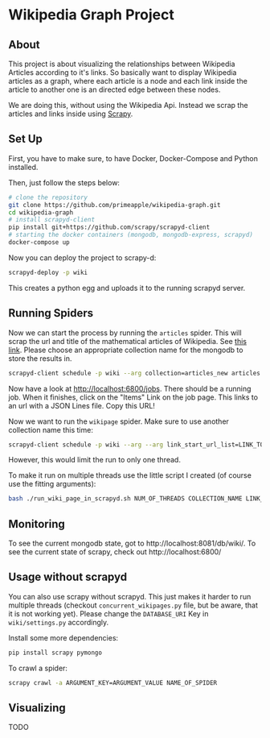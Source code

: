# Wikipedia Graph Project

## About
This project is about visualizing the relationships between Wikipedia Articles according to it's links. So basically want to display Wikipedia articles as a graph, where each article is a node and each link inside the article to another one is an directed edge between these nodes.

We are doing this, without using the Wikipedia Api. Instead we scrap the articles and links inside using [Scrapy](https://scrapy.org/).


## Set Up
First, you have to make sure, to have Docker, Docker-Compose and Python installed.

Then, just follow the steps below:

```bash
# clone the repository
git clone https://github.com/primeapple/wikipedia-graph.git
cd wikipedia-graph
# install scrapyd-client
pip install git+https://github.com/scrapy/scrapyd-client
# starting the docker containers (mongodb, mongodb-express, scrapyd)
docker-compose up
```

Now you can deploy the project to scrapy-d:

```bash
scrapyd-deploy -p wiki
```

This creates a python egg and uploads it to the running scrapyd server.

## Running Spiders
Now we can start the process by running the `articles` spider. This will scrap the url and title of the mathematical articles of Wikipedia. See [this link](https://en.wikipedia.org/wiki/Wikipedia:WikiProject_Mathematics/List_of_mathematics_articles_(0%E2%80%939)).
Please choose an appropriate collection name for the mongodb to store the results in.

```bash
scrapyd-client schedule -p wiki --arg collection=articles_new articles
```

Now have a look at [http://localhost:6800/jobs](http://localhost:6800/jobs). There should be a running job. When it finishes, click on the "Items" Link on the job page. This links to an url with a JSON Lines file. Copy this URL!

Now we want to run the `wikipage` spider. Make sure to use another collection name this time:

```bash
scrapyd-client schedule -p wiki --arg --arg link_start_url_list=LINK_TO_JSON_LINES_FILE --arg collection=ANOTHER_COLLECTION_NAME wikipage
```

However, this would limit the run to only one thread.

To make it run on multiple threads use the little script I created (of course use the fitting arguments):
```bash
bash ./run_wiki_page_in_scrapyd.sh NUM_OF_THREADS COLLECTION_NAME LINK_TO_JSON_LINES_FILE
```

## Monitoring
To see the current mongodb state, got to http://localhost:8081/db/wiki/.
To see the current state of scrapy, check out http://localhost:6800/

## Usage without scrapyd
You can also use scrapy without scrapyd. This just makes it harder to run multiple threads (checkout `concurrent_wikipages.py` file, but be aware, that it is not working yet). Please change the `DATABASE_URI` Key in `wiki/settings.py` accordingly.

Install some more dependencies:
```bash
pip install scrapy pymongo
```

To crawl a spider:
```bash
scrapy crawl -a ARGUMENT_KEY=ARGUMENT_VALUE NAME_OF_SPIDER
```

## Visualizing
TODO